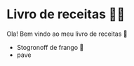 # Livro de receitas :man_cook:

Ola! Bem vindo ao meu livro de receitas :book:

- Stogronoff de frango :chicken:
- pave